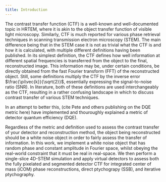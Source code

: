 ```yaml
---
title: Introduction
---
```


The contrast transfer function (CTF) is a well-known and well-documented topic in HRTEM, where it is akin to the object transfer function of visible light microscopy. 
Similarly, CTF is much reported for various phase retrieval techniques in scanning transmission electron microscopy (STEM).
The main difference being that in the STEM case it is not as trivial what the CTF is and how it is calculated, with multiple different definitions having been published. 
In its simplest definition, the CTF defines how well information at different spatial frequencies is transferred from the object to the final, reconstructed image. 
This information may be, under certain conditions, be directly obtained from the fast Fourier transform (FFT) of the reconstructed object. 
Still, some definitions multiply the CTF by the inverse error $\frac{\pi\vec{k}}{\sqrt{2}}$, essentially expressing the signal-to-noise ratio (SNR).
In literature, both of these definitions are used interchangeably as the CTF, resulting in a rather confusing landscape in which to discuss contrast transfer of various STEM techniques. 


In an attempt to better this, (cite Pete and others publishing on the DQE metric here) have implemented and thouroughly explained a metric of detector quantum efficiency (DQE). 

Regardless of the metric and definition used to assess the contrast transfer of your detector and reconstruction method, the object being reconstructed should be a white noise object in order to fairly assess the transfer of information. 
In this work, we implement a white noise object that has random phase and constant amplitude in Fourier space, whilst obeying the real-world constraint that it must be real in real-space. 
We then perform a single-slice 4D-STEM simulation and apply virtual detectors to assess both the fully pixelated and segmented detector CTF for integrated center of mass (iCOM) phase reconstructions, direct ptychograpy (SSB), and iterative ptychography. 
